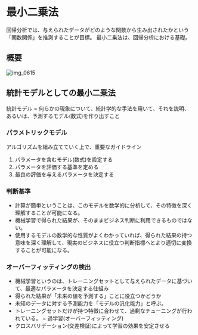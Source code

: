 # 最小二乗法
回帰分析では、与えられたデータがどのような関数から生み出されたかという「関数関係」を推測することが目標。
最小二乗法は、回帰分析における基礎。  

## 概要
![img_0615](https://cloud.githubusercontent.com/assets/7304122/14403359/8b47f914-fe8e-11e5-893b-6dd13b6aca0c.png)

## 統計モデルとしての最小二乗法
統計モデル = 何らかの現象について、統計学的な手法を用いて、それを説明、あるいは、予測するモデル(数式)を作り出すこと

### パラメトリックモデル
アルゴリズムを組み立てていく上で、重要なガイドライン

1. パラメータを含むモデル(数式)を設定する
2. パラメータを評価する基準を定める
3. 最良の評価を与えるパラメータを決定する

### 判断基準
* 計算が簡単ということは、このモデルを数学的に分析して、その特徴を深く理解することが可能になる。
* 機械学習で得られた結果が、そのままビジネス判断に利用できるものではない。
* 使用するモデルの数学的な性質がよくわかっていれば、得られた結果の持つ意味を深く理解して、現実のビジネスに役立つ判断指標へとより適切に変換することが可能になる。

### オーバーフィッティングの検出
* 機械学習というのは、トレーニングセットとして与えられたデータに基づいて、最適なパラメータを決定する仕組み
* 得られた結果が「未来の値を予測する」ことに役立つかどうか
* 未知のデータに対する予測能力を「モデルの汎化能力」と呼ぶ。
* トレーニングセットだけが持つ特徴に合わせて、過剰なチューニングが行われている。 = 過学習(オーバーフィッティング)
* クロスバリデーション(交差検証)によって学習の効果を安定させる
